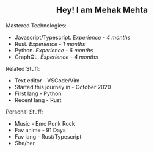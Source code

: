 <div align = "center" ><h2>Hey! I am Mehak Mehta</h2><h4> </h4></div>

Mastered Technologies: 

- Javascript/Typescript. *Experience - 4 months*
- Rust. *Experience - 1 months*
- Python. *Experience - 6 months*
- GraphQL. *Experience - 4 months*

Related Stuff:

- Text editor - VSCode/Vim
- Started this journey in - October 2020
- First lang - Python
- Recent lang - Rust

Personal Stuff:

- Music - Emo Punk Rock
- Fav anime - 91 Days
- Fav lang - Rust/Typescript
- She/her


